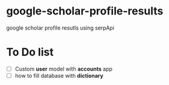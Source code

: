 # google-scholar-profile-results

google scholar profile resutls using serpApi

# To Do list

- [ ] Custom **user** model with **accounts** app
- [ ] how to fill database with **dictionary**
